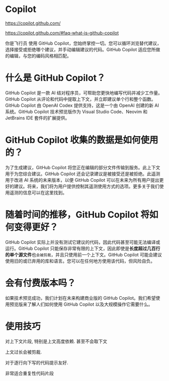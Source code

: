 # Copilot

https://copilot.github.com/

https://copilot.github.com/#faq-what-is-github-copilot


你是飞行员
使用 GitHub Copilot，您始终掌控一切。您可以循环浏览替代建议，选择接受或拒绝哪个建议，并手动编辑建议的代码。GitHub Copilot 适应您所做的编辑，与您的编码风格相匹配。


# 什么是 GitHub Copilot？

GitHub Copilot 是一款 AI 结对程序员，可帮助您更快地编写代码并减少工作量。GitHub Copilot 从评论和代码中提取上下文，并立即建议单个行和整个函数。GitHub Copilot 由 OpenAI Codex 提供支持，这是一个由 OpenAI 创建的新 AI 系统。GitHub Copilot 技术预览版作为 Visual Studio Code、Neovim 和 JetBrains IDE 套件的扩展提供。

# GitHub Copilot 收集的数据是如何使用的？

为了生成建议，GitHub Copilot 将您正在编辑的部分文件传输到服务。此上下文用于为您综合建议。GitHub Copilot 还会记录建议是被接受还是被拒绝。此遥测用于改进 AI 系统的未来版本，以便 GitHub Copilot 可以在未来为所有用户提出更好的建议。将来，我们将为用户提供控制其遥测使用方式的选项。更多关于我们使用遥测的信息可以在这里找到。

# 随着时间的推移，GitHub Copilot 将如何变得更好？
GitHub Copilot 实际上并没有测试它建议的代码，因此代码甚至可能无法编译或运行。GitHub Copilot 只能保存非常有限的上下文，因此即使是**长度超过几百行的单个源文件**也`会被剪裁`，并且只使用前一个上下文。GitHub Copilot 可能会建议使用旧的或已弃用的库和语言。您可以在任何地方使用该代码，但风险自负。

# 会有付费版本吗？

如果技术预览成功，我们计划在未来构建商业版的 GitHub Copilot。我们希望使用预览版来了解人们如何使用 GitHub Copilot 以及大规模操作它需要什么。


# 使用技巧

对上下文片段, 特别是上文高度依赖. 甚至不会取下文

上文过长会被剪裁.

对于逐行向下写的代码提示友好.

非常适合重复性代码片段